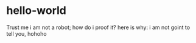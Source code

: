 # hello-world
Trust me i am not a robot; how do i proof it? here is why:
i am not goint to tell you, hohoho
